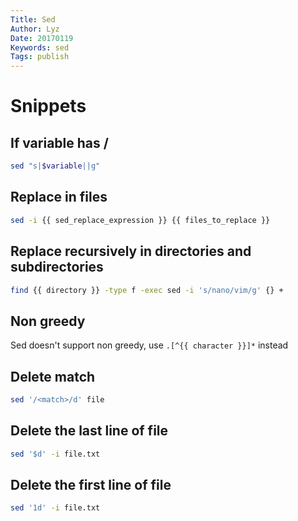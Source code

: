 ```yaml
---
Title: Sed
Author: Lyz
Date: 20170119
Keywords: sed
Tags: publish
---
```


# Snippets

## If variable has /

```bash
sed "s|$variable||g"
```

## Replace in files

```bash
sed -i {{ sed_replace_expression }} {{ files_to_replace }}
```

## Replace recursively in directories and subdirectories

```bash
find {{ directory }} -type f -exec sed -i 's/nano/vim/g' {} +
```

## Non greedy

Sed doesn't support non greedy, use `.[^{{ character }}]*` instead

## Delete match

```bash
sed '/<match>/d' file
```

## Delete the last line of file

```bash
sed '$d' -i file.txt
```

## Delete the first line of file

```bash
sed '1d' -i file.txt
```
